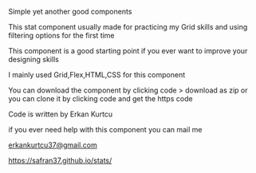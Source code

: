 Simple yet another good components

This stat component usually made for practicing my Grid skills and using filtering options for the first time

This component is a good starting point if you ever want to improve your designing skills

I mainly used Grid,Flex,HTML,CSS for this component

You can download the component by clicking code > download as zip or you can clone it by clicking code and get the https code

Code is written by Erkan Kurtcu

if you ever need help with this component you can mail me

erkankurtcu37@gmail.com

https://safran37.github.io/stats/

